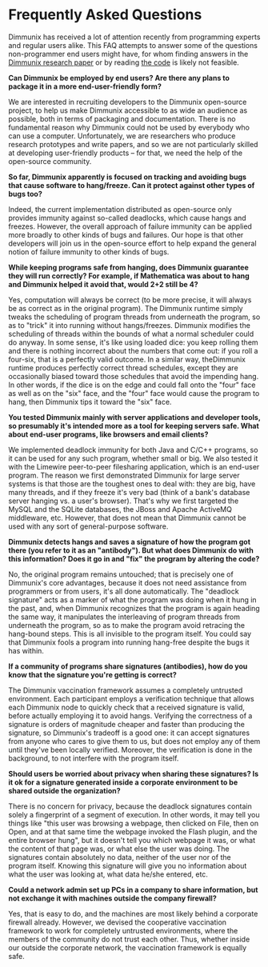# Frequently Asked Questions #

Dimmunix has received a lot of attention recently from programming experts and regular users alike. This FAQ attempts to answer some of the questions non-programmer end users might have, for whom finding answers in the [Dimmunix research paper](http://dslab.epfl.ch/pubs/dimmunix) or by reading [the code](http://code.google.com/p/dimmunix/) is likely not feasible.

**Can Dimmunix be employed by end users? Are there any plans to package it in a more end-user-friendly form?**

We are interested in recruiting developers to the Dimmunix open-source project, to help us make Dimmunix accessible to as wide an audience as possible, both in terms of packaging and documentation. There is no fundamental reason why Dimmunix could not be used by everybody who can use a computer. Unfortunately, we are researchers who produce research prototypes and write papers, and so we are not particularly skilled at developing user-friendly products – for that, we need the help of the open-source community.

**So far, Dimmunix apparently is focused on tracking and avoiding bugs that cause software to hang/freeze. Can it protect against other types of bugs too?**

Indeed, the current implementation distributed as open-source only provides immunity against so-called deadlocks, which cause hangs and freezes. However, the overall approach of failure immunity can be applied more broadly to other kinds of bugs and failures. Our hope is that other developers will join us in the open-source effort to help expand the general notion of failure immunity to other kinds of bugs.

**While keeping programs safe from hanging, does Dimmunix guarantee they will run correctly? For example, if Mathematica was about to hang and Dimmunix helped it avoid that, would 2+2 still be 4?**

Yes, computation will always be correct (to be more precise, it will always be as correct as in the original program). The Dimmunix runtime simply tweaks the scheduling of program threads from underneath the program, so as to "trick" it into running without hangs/freezes. Dimmunix modifies the scheduling of threads within the bounds of what a normal scheduler could do anyway. In some sense, it's like using loaded dice: you keep rolling them and there is nothing incorrect about the numbers that come out: if you roll a four-six, that is a perfectly valid outcome. In a similar way, theDimmunix runtime produces perfectly correct thread schedules, except they are occasionally biased toward those schedules that avoid the impending hang. In other words, if the dice is on the edge and could fall onto the "four" face as well as on the "six" face, and the "four" face would cause the program to hang, then Dimmunix tips it toward the "six" face.

**You tested Dimmunix mainly with server applications and developer tools, so presumably it's intended more as a tool for keeping servers safe. What about end-user programs, like browsers and email clients?**

We implemented deadlock immunity for both Java and C/C++ programs, so it can be used for any such program, whether small or big. We also tested it with the Limewire peer-to-peer filesharing application, which is an end-user program. The reason we first demonstrated Dimmunix for large server systems is that those are the toughest ones to deal with: they are big, have many threads, and if they freeze it's very bad (think of a bank's database server hanging vs. a user's browser). That's why we first targeted the MySQL and the SQLite databases, the JBoss and Apache ActiveMQ middleware, etc. However, that does not mean that Dimmunix cannot be used with any sort of general-purpose software.

**Dimmunix detects hangs and saves a signature of how the program got there (you refer to it as an "antibody"). But what does Dimmunix do with this information? Does it go in and "fix" the program by altering the code?**

No, the original program remains untouched; that is precisely one of Dimmunix's core advantages, because it does not need assistance from programmers or from users, it's all done automatically. The "deadlock signature" acts as a marker of what the program was doing when it hung in the past, and, when Dimmunix recognizes that the program is again heading the same way, it manipulates the interleaving of program threads from underneath the program, so as to make the program avoid retracing the hang-bound steps. This is all invisible to the program itself. You could say that Dimmunix fools a program into running hang-free despite the bugs it has within.

**If a community of programs share signatures (antibodies), how do you know that the signature you're getting is correct?**

The Dimmunix vaccination framework assumes a completely untrusted environment. Each participant employs a verification technique that allows each Dimmunix node to quickly check that a received signature is valid, before actually employing it to avoid hangs. Verifying the correctness of a signature is orders of magnitude cheaper and faster than producing the signature, so Dimmunix's tradeoff is a good one: it can accept signatures from anyone who cares to give them to us, but does not employ any of them until they've been locally verified. Moreover, the verification is done in the background, to not interfere with the program itself.

**Should users be worried about privacy when sharing these signatures? Is it ok for a signature generated inside a corporate environment to be shared outside the organization?**

There is no concern for privacy, because the deadlock signatures contain solely a fingerprint of a segment of execution. In other words, it may tell you things like "this user was browsing a webpage, then clicked on File, then on Open, and at that same time the webpage invoked the Flash plugin, and the entire browser hung", but it doesn't tell you which webpage it was, or what the content of that page was, or what else the user was doing. The signatures contain absolutely no data, neither of the user nor of the program itself. Knowing this signature will give you no information about what the user was looking at, what data he/she entered, etc.

**Could a network admin set up PCs in a company to share information, but not exchange it with machines outside the company firewall?**

Yes, that is easy to do, and the machines are most likely behind a corporate firewall already. However, we devised the cooperative vaccination framework to work for completely untrusted environments, where the members of the community do not trust each other. Thus, whether inside our outside the corporate network, the vaccination framework is equally safe.
